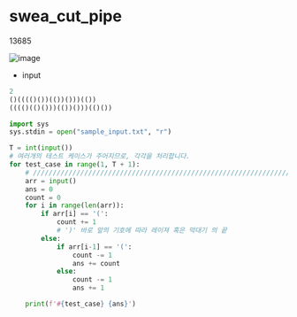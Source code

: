 # swea_cut_pipe
13685

![image](https://s3.us-west-2.amazonaws.com/secure.notion-static.com/eeb95500-87f6-4712-a62e-f54844d6c674/Untitled.png?X-Amz-Algorithm=AWS4-HMAC-SHA256&X-Amz-Content-Sha256=UNSIGNED-PAYLOAD&X-Amz-Credential=AKIAT73L2G45EIPT3X45%2F20230327%2Fus-west-2%2Fs3%2Faws4_request&X-Amz-Date=20230327T022141Z&X-Amz-Expires=86400&X-Amz-Signature=722fe6d8b133c91e34c8d8a44d768b20ce52b219e2b57e8cde2474b3482d27bc&X-Amz-SignedHeaders=host&response-content-disposition=filename%3D%22Untitled.png%22&x-id=GetObject)

- input 

```python
2
()(((()())(())()))(())
(((()(()()))(())()))(()())
```

```python
import sys
sys.stdin = open("sample_input.txt", "r")

T = int(input())
# 여러개의 테스트 케이스가 주어지므로, 각각을 처리합니다.
for test_case in range(1, T + 1):
    # ///////////////////////////////////////////////////////////////////////////////////
    arr = input()
    ans = 0
    count = 0
    for i in range(len(arr)):
        if arr[i] == '(':
            count += 1
            # ')' 바로 앞의 기호에 따라 레이져 혹은 막대기 의 끝
        else:
            if arr[i-1] == '(':
                count -= 1
                ans += count
            else:
                count -= 1
                ans += 1

    print(f'#{test_case} {ans}')

```